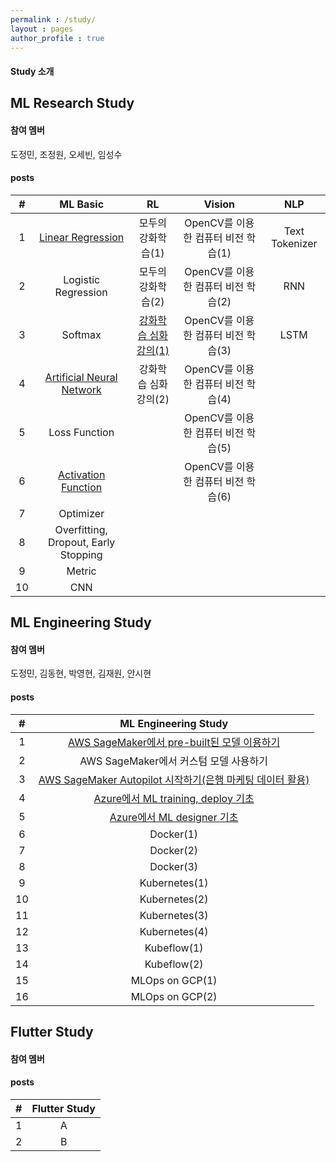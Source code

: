 ```yaml
---
permalink : /study/
layout : pages 
author_profile : true
---
```


#### Study 소개

## ML Research Study
#### 참여 멤버
도정민, 조정원, 오세빈, 임성수

#### posts

|#| ML Basic | RL | Vision | NLP |
|:-------:|:--------:|:--------:|:--------:|:--------:| 
| 1 | [Linear Regression](https://gdsc-yonsei.github.io/LinearRegression-hanjin/) | 모두의 강화학습(1) | OpenCV를 이용한 컴퓨터 비전 학습(1) | Text Tokenizer | 
| 2 | Logistic Regression | 모두의 강화학습(2) | OpenCV를 이용한 컴퓨터 비전 학습(2) | RNN |
| 3 | Softmax | [강화학습 심화강의(1)](https://gdsc-yonsei.github.io/RL-jeongmin/) | OpenCV를 이용한 컴퓨터 비전 학습(3) | LSTM | 
| 4 | [Artificial Neural Network](https://gdsc-yonsei.github.io/ANN-jeongmin/) | 강화학습 심화강의(2) | OpenCV를 이용한 컴퓨터 비전 학습(4) |  |
| 5 | Loss Function |  | OpenCV를 이용한 컴퓨터 비전 학습(5) |  | 
| 6 | [Activation Function](https://gdsc-yonsei.github.io/ActivationFunction-jeongmin/) |  | OpenCV를 이용한 컴퓨터 비전 학습(6) |  |
| 7 | Optimizer |  |  |  |
| 8 | Overfitting, Dropout, Early Stopping |  |  |  |
| 9 | Metric |  |  |  |
| 10 | CNN |  |  |  |

## ML Engineering Study
#### 참여 멤버
도정민, 김동현, 박영현, 김재원, 안시현

#### posts

|#| ML Engineering Study |
|:-------:|:--------:|
| 1 | [AWS SageMaker에서 pre-built된 모델 이용하기](https://gdsc-yonsei.github.io/SageMakerPrebuilt-yeonghyun/) |
| 2 | AWS SageMaker에서 커스텀 모델 사용하기 |
| 3 | [AWS SageMaker Autopilot 시작하기(은행 마케팅 데이터 활용)](https://gdsc-yonsei.github.io/Autopilot-donghyun/) |
| 4 | [Azure에서 ML training, deploy 기초](https://gdsc-yonsei.github.io/Azure(1)-yeonghyun/) |
| 5 | [Azure에서 ML designer 기초](https://gdsc-yonsei.github.io/AzureDesigner-jeongmin/) |
| 6 | Docker(1) |
| 7 | Docker(2) |
| 8 | Docker(3) |
| 9 | Kubernetes(1) |
| 10 | Kubernetes(2) |
| 11 | Kubernetes(3) |
| 12 | Kubernetes(4) |
| 13 | Kubeflow(1) |
| 14 | Kubeflow(2) |
| 15 | MLOps on GCP(1) |
| 16 | MLOps on GCP(2) |

## Flutter Study
#### 참여 멤버

#### posts

|#| Flutter Study |
|:-------:|:--------:|
| 1 | A |
| 2 | B |
